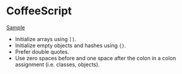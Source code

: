 CoffeeScript
============

[Sample](sample.coffee)

* Initialize arrays using `[]`.
* Initialize empty objects and hashes using `{}`.
* Prefer double quotes.
* Use zero spaces before and one space after the colon in a colon assignment
  (i.e. classes, objects).
